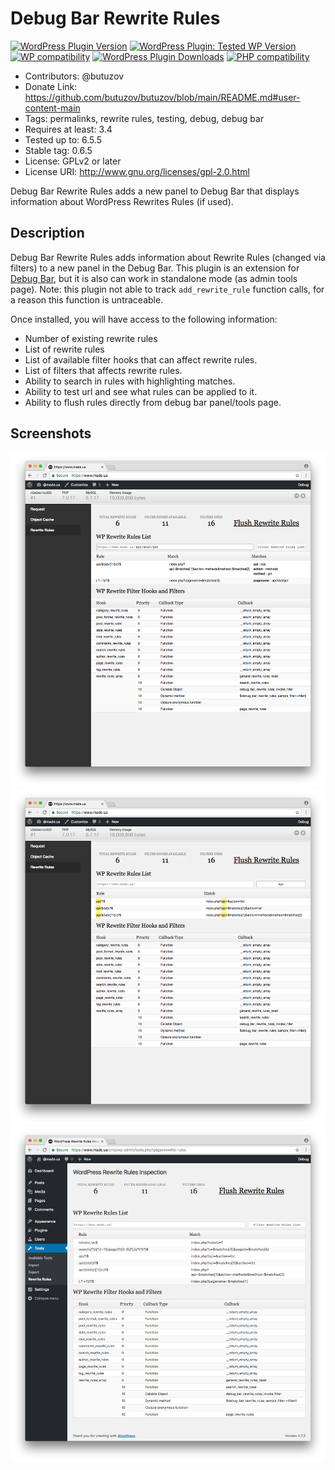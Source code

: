 # Debug Bar Rewrite Rules

[![WordPress Plugin Version](https://img.shields.io/wordpress/plugin/v/debug-bar-rewrite-rules)](https://wordpress.org/plugins/debug-bar-rewrite-rules/)
[![WordPress Plugin: Tested WP Version](https://img.shields.io/wordpress/plugin/tested/debug-bar-rewrite-rules)](https://wordpress.org/plugins/debug-bar-rewrite-rules/)
[![WP compatibility](https://plugintests.com/plugins/debug-bar-rewrite-rules/wp-badge.svg)](https://plugintests.com/plugins/debug-bar-rewrite-rules/latest)
[![WordPress Plugin Downloads](https://img.shields.io/wordpress/plugin/dm/debug-bar-rewrite-rules)](https://wordpress.org/plugins/debug-bar-rewrite-rules/)
[![PHP compatibility](https://plugintests.com/plugins/debug-bar-rewrite-rules/php-badge.svg)](https://plugintests.com/plugins/debug-bar-rewrite-rules/latest)

* Contributors: @butuzov
* Donate Link: https://github.com/butuzov/butuzov/blob/main/README.md#user-content-main
* Tags: permalinks, rewrite rules, testing, debug, debug bar
* Requires at least: 3.4
* Tested up to: 6.5.5
* Stable tag: 0.6.5
* License: GPLv2 or later
* License URI: http://www.gnu.org/licenses/gpl-2.0.html


Debug Bar Rewrite Rules adds a new panel to Debug Bar that displays information about WordPress Rewrites Rules (if used).

## Description

Debug Bar Rewrite Rules adds information about Rewrite Rules (changed via filters) to a new panel in the Debug Bar. This plugin is an extension for [Debug Bar](http://wordpress.org/extend/plugins/debug-bar/), but it is also can work in standalone mode (as admin tools page). Note: this plugin not able to track `add_rewrite_rule` function calls, for a reason this function is untraceable.

Once installed, you will have access to the following information:

* Number of existing rewrite rules
* List of rewrite rules
* List of available filter hooks that can affect rewrite rules.
* List of filters that affects rewrite rules.
* Ability to search in rules with highlighting matches.
* Ability to test url and see what rules can be applied to it.
* Ability to flush rules directly from debug bar panel/tools page.

## Screenshots

![Testing url for matches - show  matched rules and actual matches](wp-svn-assets/screenshot-1.png)
![Searching in rules list alongside with filtering and highlighting occurrences](wp-svn-assets/screenshot-2.png)
![Interface of Rewrite Rules Inspector without Debug Bar](wp-svn-assets/screenshot-3.png)
